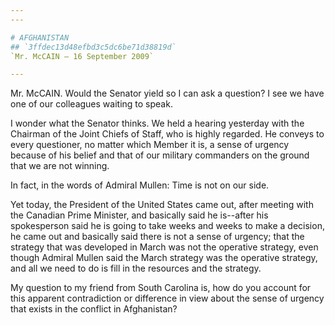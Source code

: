 ```yaml
---
---

# AFGHANISTAN
## `3ffdec13d48efbd3c5dc6be71d38819d`
`Mr. McCAIN — 16 September 2009`

---
```



Mr. McCAIN. Would the Senator yield so I can ask a question? I see we 
have one of our colleagues waiting to speak.

I wonder what the Senator thinks. We held a hearing yesterday with 
the Chairman of the Joint Chiefs of Staff, who is highly regarded. He 
conveys to every questioner, no matter which Member it is, a sense of 
urgency because of his belief and that of our military commanders on 
the ground that we are not winning.

In fact, in the words of Admiral Mullen: Time is not on our side.

Yet today, the President of the United States came out, after meeting 
with the Canadian Prime Minister, and basically said he is--after his 
spokesperson said he is going to take weeks and weeks to make a 
decision, he came out and basically said there is not a sense of 
urgency; that the strategy that was developed in March was not the 
operative strategy, even though Admiral Mullen said the March strategy 
was the operative strategy, and all we need to do is fill in the 
resources and the strategy.

My question to my friend from South Carolina is, how do you account 
for this apparent contradiction or difference in view about the sense 
of urgency that exists in the conflict in Afghanistan?
